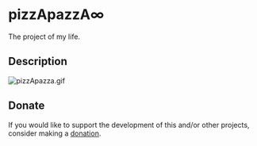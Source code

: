 # pizzApazzA&#8734;
The project of my life.

## Description
![pizzApazza.gif](https://github.com/gianpierodiblasi/pizzApazzA4infinity/blob/master/pizzApazzA.gif?raw=true)

## Donate
If you would like to support the development of this and/or other projects, consider making a [donation](https://www.paypal.com/donate/?business=HCDX9BAEYDF4C&no_recurring=0&currency_code=EUR).